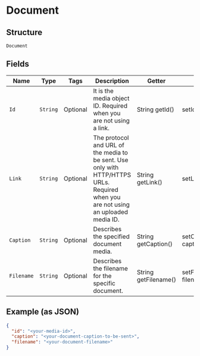 
# Document

## Structure

`Document`

## Fields

| Name | Type | Tags | Description | Getter | Setter |
|  --- | --- | --- | --- | --- | --- |
| `Id` | `String` | Optional | It is the media object ID. Required when you are not using a link. | String getId() | setId(String id) |
| `Link` | `String` | Optional | The protocol and URL of the media to be sent. Use only with HTTP/HTTPS URLs. Required when you are not using an uploaded media ID. | String getLink() | setLink(String link) |
| `Caption` | `String` | Optional | Describes the specified document media. | String getCaption() | setCaption(String caption) |
| `Filename` | `String` | Optional | Describes the filename for the specific document. | String getFilename() | setFilename(String filename) |

## Example (as JSON)

```json
{
  "id": "<your-media-id>",
  "caption": "<your-document-caption-to-be-sent>",
  "filename": "<your-document-filename>"
}
```

